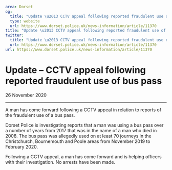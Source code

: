 ```yaml
area: Dorset
og:
  title: "Update \u2013 CCTV appeal following reported fraudulent use of bus pass"
  type: website
  url: https://www.dorset.police.uk/news-information/article/11370
title: "Update \u2013 CCTV appeal following reported fraudulent use of bus pass |"
twitter:
  title: "Update \u2013 CCTV appeal following reported fraudulent use of bus pass"
  url: https://www.dorset.police.uk/news-information/article/11370
url: https://www.dorset.police.uk/news-information/article/11370
```

# Update – CCTV appeal following reported fraudulent use of bus pass

26 November 2020

* * *

A man has come forward following a CCTV appeal in relation to reports of the fraudulent use of a bus pass.

Dorset Police is investigating reports that a man was using a bus pass over a number of years from 2017 that was in the name of a man who died in 2008. The bus pass was allegedly used on at least 70 journeys in the Christchurch, Bournemouth and Poole areas from November 2019 to February 2020.

Following a CCTV appeal, a man has come forward and is helping officers with their investigation. No arrests have been made.
